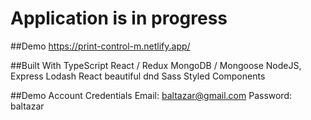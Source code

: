 # Application is in progress

##Demo
https://print-control-m.netlify.app/

##Built With
TypeScript
React / Redux
MongoDB / Mongoose
NodeJS, Express
Lodash
React beautiful dnd
Sass
Styled Components

##Demo Account Credentials
Email:  baltazar@gmail.com
Password:  baltazar
